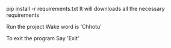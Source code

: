 pip install -r requirements.txt
It will downloads all the necessary requirements

Run the project
Wake word is 'Chhotu'

To exit the program
Say 'Exit'
